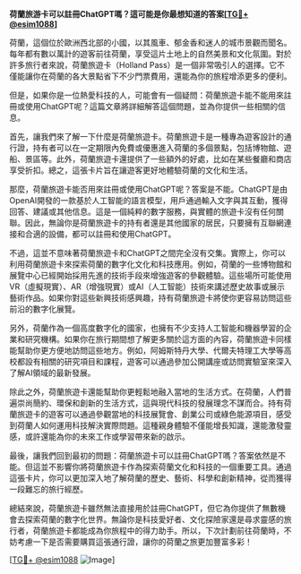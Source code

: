 **荷蘭旅游卡可以註冊ChatGPT嗎？這可能是你最想知道的答案[[TG💪+ @esim1088](https://t.me/s/esim1088)]**

荷蘭，這個位於歐洲西北部的小國，以其風車、郁金香和迷人的城市景觀而聞名。每年都有數以萬計的遊客前往荷蘭，享受這片土地上的自然美景和文化氛圍。對於許多旅行者來說，荷蘭旅遊卡（Holland Pass）是一個非常吸引人的選擇。它不僅能讓你在荷蘭的各大景點省下不少門票費用，還能為你的旅程增添更多的便利。

但是，如果你是一位熱愛科技的人，可能會有一個疑問：荷蘭旅遊卡能不能用來註冊或使用ChatGPT呢？這篇文章將詳細解答這個問題，並為你提供一些相關的信息。

首先，讓我們來了解一下什麼是荷蘭旅遊卡。荷蘭旅遊卡是一種專為遊客設計的通行證，持有者可以在一定期限內免費或優惠進入荷蘭的多個景點，包括博物館、遊船、景區等。此外，荷蘭旅遊卡還提供了一些額外的好處，比如在某些餐廳和商店享受折扣。總之，這張卡片旨在讓遊客更好地體驗荷蘭的文化和生活。

那麼，荷蘭旅遊卡能否用來註冊或使用ChatGPT呢？答案是不能。ChatGPT是由OpenAI開發的一款基於人工智能的語言模型，用戶通過輸入文字與其互動，獲得回答、建議或其他信息。這是一個純粹的數字服務，與實體的旅遊卡沒有任何關聯。因此，無論你是荷蘭旅遊卡的持有者還是其他國家的居民，只要擁有互聯網連接和合適的設備，都可以註冊和使用ChatGPT。

不過，這並不意味著荷蘭旅遊卡和ChatGPT之間完全沒有交集。實際上，你可以利用荷蘭旅遊卡來探索荷蘭的數字化文化和科技應用。例如，荷蘭的一些博物館和展覽中心已經開始採用先進的技術手段來增強遊客的參觀體驗。這些場所可能使用VR（虛擬現實）、AR（增強現實）或AI（人工智能）技術來講述歷史故事或展示藝術作品。如果你對這些新興技術感興趣，持有荷蘭旅遊卡將使你更容易訪問這些前沿的數字化展覽。

另外，荷蘭作為一個高度數字化的國家，也擁有不少支持人工智能和機器學習的企業和研究機構。如果你在旅行期間想了解更多關於這方面的內容，荷蘭旅遊卡同樣能幫助你更方便地訪問這些地方。例如，阿姆斯特丹大學、代爾夫特理工大學等高校都設有相關的研究項目和課程，遊客可以通過參加公開講座或訪問實驗室來深入了解AI領域的最新發展。

除此之外，荷蘭旅遊卡還能幫助你更輕鬆地融入當地的生活方式。在荷蘭，人們普遍崇尚簡約、環保和創新的生活方式，這與現代科技的發展理念不謀而合。持有荷蘭旅遊卡的遊客可以通過參觀當地的科技展覽會、創業公司或綠色能源項目，感受到荷蘭人如何運用科技解決實際問題。這種親身體驗不僅能增長知識，還能激發靈感，或許還能為你的未來工作或學習帶來新的啟示。

最後，讓我們回到最初的問題：荷蘭旅遊卡可以註冊ChatGPT嗎？答案依然是不能。但這並不影響你將荷蘭旅遊卡作為探索荷蘭文化和科技的一個重要工具。通過這張卡片，你可以更加深入地了解荷蘭的歷史、藝術、科學和創新精神，從而獲得一段難忘的旅行經歷。

總結來說，荷蘭旅遊卡雖然無法直接用於註冊ChatGPT，但它為你提供了無數機會去探索荷蘭的數字化世界。無論你是科技愛好者、文化探險家還是尋求靈感的旅行者，荷蘭旅遊卡都能成為你旅程中的得力助手。所以，下次計劃前往荷蘭時，不妨考慮一下是否需要購買這張通行證，讓你的荷蘭之旅更加豐富多彩！

[[TG💪+ @esim1088](https://t.me/s/esim1088) ![Image](https://i.postimg.cc/4NQfJmqS/Snipaste-2025-05-13-00-14-12.png)]